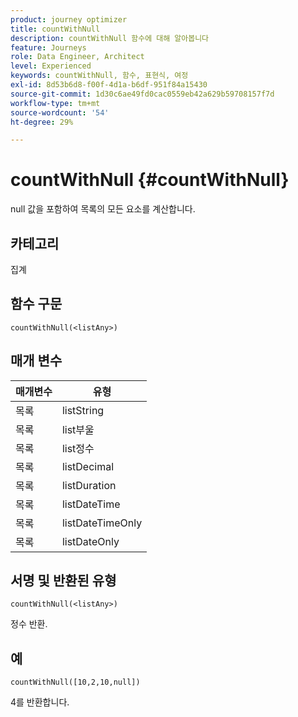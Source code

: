```yaml
---
product: journey optimizer
title: countWithNull
description: countWithNull 함수에 대해 알아봅니다
feature: Journeys
role: Data Engineer, Architect
level: Experienced
keywords: countWithNull, 함수, 표현식, 여정
exl-id: 8d53b6d8-f00f-4d1a-b6df-951f84a15430
source-git-commit: 1d30c6ae49fd0cac0559eb42a629b59708157f7d
workflow-type: tm+mt
source-wordcount: '54'
ht-degree: 29%

---
```


# countWithNull {#countWithNull}

null 값을 포함하여 목록의 모든 요소를 계산합니다.

## 카테고리

집계

## 함수 구문

`countWithNull(<listAny>)`

## 매개 변수

| 매개변수 | 유형 |
|-----------|------------------|
| 목록 | listString |
| 목록 | list부울 |
| 목록 | list정수 |
| 목록 | listDecimal |
| 목록 | listDuration |
| 목록 | listDateTime |
| 목록 | listDateTimeOnly |
| 목록 | listDateOnly |

## 서명 및 반환된 유형

`countWithNull(<listAny>)`

정수 반환.

## 예

`countWithNull([10,2,10,null])`

4를 반환합니다.
